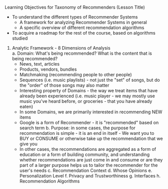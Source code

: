 <!-- Analyzation and Classification of Recommender Systems (Taxonomy) -->

Learning Objectives for Taxonomy of Recommenders (Lesson Title)
  - To understand the different types of Recommender Systems
    - A framework for analyzing Recommender Systems in general 
    - A specific overview of different recommendation algorithms 
  - To acquire a roadmap for the rest of the course, based on algorithms studied 
  
1. Analytic Framework - 8 Dimensions of Analysis  
  a. Domain: What's being recommended? What is the content that is being recommended?
    - News, text, articles  
    - Products, vendors, bundles 
    - Matchmaking (recommending people to other people)
    - Sequences (i.e. music playlists) - not just the "set" of songs, but do the "order" of those songs may also matter
    - Interesting property of Domains - the way we treat items that have already been experienced (i.e. music player - we may mostly use music you've heard before, or groceries - that you have already eaten)
    - In some Domains, we are primarily interested in recommending NEW items  
    - Google is a form of Recommender - it is "recommended" based on search term 
  b. Purpose: in some cases, the purpose for recommendation is simple - it is an end in itself - We want you to BUY or CONSUME or otherwise take up the recommendation that we give you 
    - In other cases, the recommendations are aggregated as a form of education or a form of building community, and understanding whether recommendations are just come in and consume or are they part of a larger purpose helps us to tailor the recommender for the user's needs 
  c. Recommendation Context 
  d. Whose Opinions
  e. Personalization Level 
  f. Privacy and Trustworthiness 
  g. Interfaces 
  h. Recommendation Algorithms 